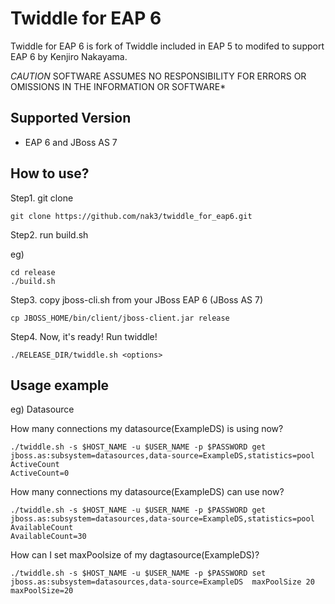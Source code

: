 Twiddle for EAP 6
===========================

Twiddle for EAP 6 is fork of Twiddle included in EAP 5 to modifed to support EAP 6 by Kenjiro Nakayama. 

*CAUTION*
SOFTWARE ASSUMES NO RESPONSIBILITY FOR ERRORS OR OMISSIONS IN THE INFORMATION OR SOFTWARE*

Supported Version
---------------------------
* EAP 6 and JBoss AS 7

How to use?
--------------------------

Step1. git clone 

`git clone https://github.com/nak3/twiddle_for_eap6.git`

Step2. run build.sh

eg)
    
    cd release
    ./build.sh

Step3. copy jboss-cli.sh from your JBoss EAP 6 (JBoss AS 7)

`cp JBOSS_HOME/bin/client/jboss-client.jar release`

Step4. Now, it's ready! Run twiddle!

`./RELEASE_DIR/twiddle.sh <options>`


Usage example
--------------------------

eg) Datasource

How many connections my datasource(ExampleDS) is using now?

    ./twiddle.sh -s $HOST_NAME -u $USER_NAME -p $PASSWORD get jboss.as:subsystem=datasources,data-source=ExampleDS,statistics=pool ActiveCount
    ActiveCount=0

How many connections my datasource(ExampleDS) can use now? 

    ./twiddle.sh -s $HOST_NAME -u $USER_NAME -p $PASSWORD get jboss.as:subsystem=datasources,data-source=ExampleDS,statistics=pool AvailableCount
    AvailableCount=30

How can I set maxPoolsize of my dagtasource(ExampleDS)?

    ./twiddle.sh -s $HOST_NAME -u $USER_NAME -p $PASSWORD set jboss.as:subsystem=datasources,data-source=ExampleDS  maxPoolSize 20
    maxPoolSize=20
